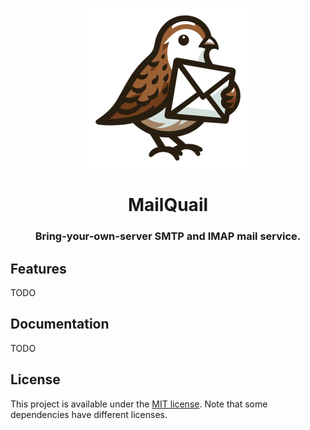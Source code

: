 <p align="center">
    <a href="./apps/docs/public/images/logo.svg" alt="MailQuail logo">
        <img src="./apps/docs/public/images/logo-outline.svg" width="256" height="256">
    </a>
</p>

<h1 align="center">
MailQuail
</h1>
<h3 align="center">Bring-your-own-server SMTP and IMAP mail service.</h3>

## Features

TODO

## Documentation

TODO

## License

This project is available under the [MIT license](LICENSE.md). Note that some dependencies have different licenses.
